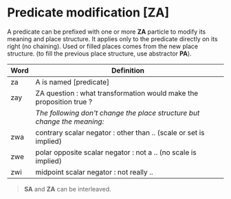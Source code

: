 # Predicate modification [ZA]

A predicate can be prefixed with one or more **ZA** particle to modify its
meaning and place structure. It applies only to the predicate directly on its
right (no chaining). Used or filled places comes from the new place structure.
(to fill the previous place structure, use abstractor **PA**).

| Word | Definition                                                               |
| ---- | ------------------------------------------------------------------------ |
| za   | A is named [predicate]                                                   |
| zay  | ZA question : what transformation would make the proposition true ?      |
|      | *The following don't change the place structure but change the meaning:* |
| zwa  | contrary scalar negator : other than .. (scale or set is implied)        |
| zwe  | polar opposite scalar negator : not a .. (no scale is implied)           |
| zwi  | midpoint scalar negator : not really ..                                  |

> **SA** and **ZA** can be interleaved.